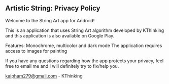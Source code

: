 ## Artistic String: Privacy Policy

Welcome to the String Art app for Android!

This is an application that uses String Art algorithm developed by KThinking and this application is also available on Google Play.

Features: Monochrome, multicolor and dark mode
The application requires access to images for painting

If you have any questions regarding how the app protects your privacy, feel free to email me and I will definitely try to fix/help you.

kaipham279@gmail.com - KThinking
